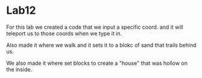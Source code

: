 # Lab12

For this lab we created a code that we input a specific coord. and it will teleport us to those coords when we type it in.

Also made it where we walk and it sets it to a blokc of sand that trails behind us.

We also made it where set blocks to create a "house" that was hollow on the inside.
